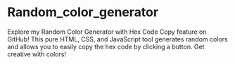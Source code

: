 # Random_color_generator
Explore my Random Color Generator with Hex Code Copy feature on GitHub! This pure HTML, CSS, and JavaScript tool generates random colors and allows you to easily copy the hex code by clicking a button. Get creative with colors!
